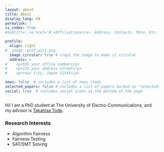 ```yaml
---
layout: about
title: About
display_lang: EN
permalink: /
is_index: true
#subtitle: <a href='#'>Affiliations</a>. Address. Contacts. Moto. Etc.

profile:
  align: right
#  image: prof_pic1.png
  image_circular: true # crops the image to make it circular
  address: >
#    <p>555 your office number</p>
#    <p>123 your address street</p>
#    <p>Your City, Japan 12345</p>

news: false  # includes a list of news items
selected_papers: false # includes a list of papers marked as "selected={true}"
social: true  # includes social icons at the bottom of the page
---
```

Hi! I am a PhD student at The University of Electro-Communications,
and my advisor is [Takahisa Toda](https://disc.lab.uec.ac.jp/index-en.html).

### Research Interests

- Algorithm Fairness
- Fairness Testing
- SAT/SMT Solving

